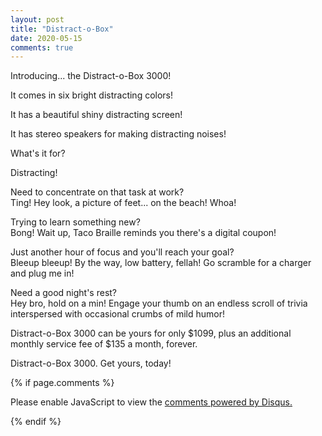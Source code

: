 ```yaml
---
layout: post
title: "Distract-o-Box"
date: 2020-05-15
comments: true
---
```


Introducing... the Distract-o-Box 3000!

It comes in six bright distracting colors!

It has a beautiful shiny distracting screen!

It has stereo speakers for making distracting noises!

What's it for?

Distracting!

Need to concentrate on that task at work?  
Ting! Hey look, a picture of feet... on the beach! Whoa!

Trying to learn something new?  
Bong! Wait up, Taco Braille reminds you there's a digital coupon!

Just another hour of focus and you'll reach your goal?  
Bleeup bleeup! By the way, low battery, fellah! Go scramble for a charger and plug me in!

Need a good night's rest?  
Hey bro, hold on a min! Engage your thumb on an endless scroll of trivia interspersed with occasional crumbs of mild humor!

Distract-o-Box 3000 can be yours for only $1099, plus an additional monthly service fee of $135 a month, forever.

Distract-o-Box 3000. Get yours, today!

{% if page.comments %} 
<div id="disqus_thread"></div>
<script>

/**
*  RECOMMENDED CONFIGURATION VARIABLES: EDIT AND UNCOMMENT THE SECTION BELOW TO INSERT DYNAMIC VALUES FROM YOUR PLATFORM OR CMS.
*  LEARN WHY DEFINING THESE VARIABLES IS IMPORTANT: https://disqus.com/admin/universalcode/#configuration-variables*/
/*
var disqus_config = function () {
this.page.url = PAGE_URL;  // Replace PAGE_URL with your page's canonical URL variable
this.page.identifier = PAGE_IDENTIFIER; // Replace PAGE_IDENTIFIER with your page's unique identifier variable
};
*/
(function() { // DON'T EDIT BELOW THIS LINE
var d = document, s = d.createElement('script');
s.src = 'https://coffey-buzz.disqus.com/embed.js';
s.setAttribute('data-timestamp', +new Date());
(d.head || d.body).appendChild(s);
})();
</script>
<noscript>Please enable JavaScript to view the <a href="https://disqus.com/?ref_noscript">comments powered by Disqus.</a></noscript>
            
{% endif %} 



